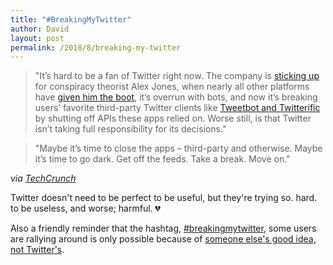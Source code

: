 ```yaml
---
title: "#BreakingMyTwitter"
author: David
layout: post
permalink: /2018/8/breaking-my-twitter
---
```

>"It’s hard to be a fan of Twitter right now. The company is [sticking up](https://techcrunch.com/2018/08/14/twitter-alex-jones-7-day-ban/) for conspiracy theorist Alex Jones, when nearly all other platforms have [given him the boot](https://techcrunch.com/2018/08/08/all-the-platforms-that-have-banned-infowars/), it’s overrun with bots, and now it’s breaking users’ favorite third-party Twitter clients like [Tweetbot and Twitterific](https://techcrunch.com/2018/08/15/tweetbot-loses-several-key-features-ahead-of-twitters-api-change/) by shutting off APIs these apps relied on. Worse still, is that Twitter isn’t taking full responsibility for its decisions."

>"Maybe it’s time to close the apps – third-party and otherwise. Maybe it’s time to go dark. Get off the feeds. Take a break. Move on."

_via [TechCrunch](https://techcrunch.com/2018/08/16/twitter-company-email-addresses-why-its-breakingmytwitter/)_

Twitter doesn't need to be perfect to be useful, but they're trying so. hard. to be useless, and worse; harmful. 💔

Also a friendly reminder that the hashtag, [#breakingmytwitter](https://twitter.com/hashtag/breakingmytwitter?src=hash), some users are rallying around is only possible because of [someone else's good idea, not Twitter's](https://en.wikipedia.org/wiki/Hashtag#Origin_and_use).
